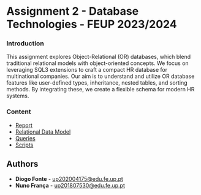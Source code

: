 # Assignment 2 - Database Technologies - FEUP 2023/2024

### Introduction

This assignment explores Object-Relational (OR) databases, which blend traditional
relational models with object-oriented concepts. We focus on leveraging SQL3 extensions to
craft a compact HR database for multinational companies. Our aim is to understand and
utilize OR database features like user-defined types, inheritance, nested tables, and sorting
methods. By integrating these, we create a flexible schema for modern HR systems.

### Content
- [Report](report.pdf)
- [Relational Data Model](data_model/object-relational-data-model-diagram.png)
- [Queries](queries/)
- [Scripts](scripts/)

## Authors
- **Diogo Fonte** - up202004175@edu.fe.up.pt
- **Nuno França** - up201807530@edu.fe.up.pt
